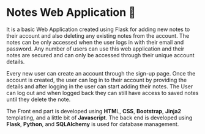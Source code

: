 # Notes Web Application 📝
It is a basic Web Application created using Flask for adding new notes to their account and also deleting any existing notes from the account. 
The notes can be only accessed when the user logs in with their email and password. Any number of users can use this web application and their notes are secured and can only be accessed through their unique account details.

Every new user can create an account through the sign-up page. Once the account is created, the user can log in to their account by providing the details and after logging in the user can start adding their notes. The User can log out and when logged back they can still have access to saved notes until they delete the note. 

The Front end part is developed using **HTM**L, **CSS**, **Bootstrap**, **Jinja2** templating, and a little bit of **Javascript**.
The back end is developed using **Flask**, **Python**, and **SQLAlchemy** is used for database management. 
